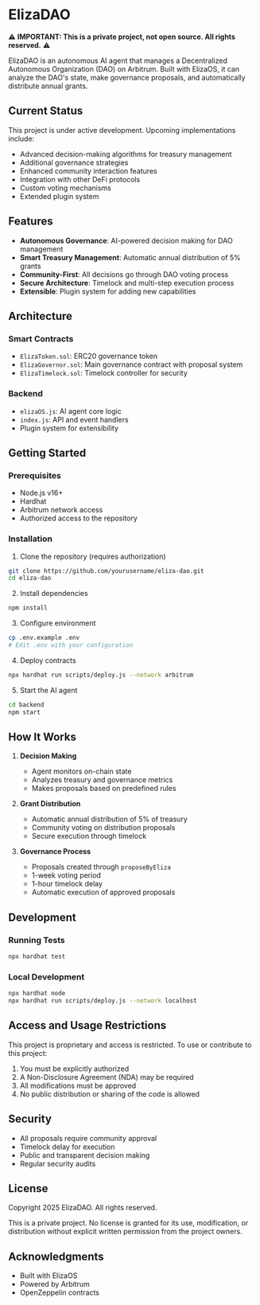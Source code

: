 # ElizaDAO

⚠️ **IMPORTANT: This is a private project, not open source. All rights reserved.** ⚠️

ElizaDAO is an autonomous AI agent that manages a Decentralized Autonomous Organization (DAO) on Arbitrum. Built with ElizaOS, it can analyze the DAO's state, make governance proposals, and automatically distribute annual grants.

## Current Status

This project is under active development. Upcoming implementations include:
- Advanced decision-making algorithms for treasury management
- Additional governance strategies
- Enhanced community interaction features
- Integration with other DeFi protocols
- Custom voting mechanisms
- Extended plugin system

## Features

- **Autonomous Governance**: AI-powered decision making for DAO management
- **Smart Treasury Management**: Automatic annual distribution of 5% grants
- **Community-First**: All decisions go through DAO voting process
- **Secure Architecture**: Timelock and multi-step execution process
- **Extensible**: Plugin system for adding new capabilities

## Architecture

### Smart Contracts
- `ElizaToken.sol`: ERC20 governance token
- `ElizaGovernor.sol`: Main governance contract with proposal system
- `ElizaTimelock.sol`: Timelock controller for security

### Backend
- `elizaOS.js`: AI agent core logic
- `index.js`: API and event handlers
- Plugin system for extensibility

## Getting Started

### Prerequisites
- Node.js v16+
- Hardhat
- Arbitrum network access
- Authorized access to the repository

### Installation

1. Clone the repository (requires authorization)
```bash
git clone https://github.com/yourusername/eliza-dao.git
cd eliza-dao
```

2. Install dependencies
```bash
npm install
```

3. Configure environment
```bash
cp .env.example .env
# Edit .env with your configuration
```

4. Deploy contracts
```bash
npx hardhat run scripts/deploy.js --network arbitrum
```

5. Start the AI agent
```bash
cd backend
npm start
```

## How It Works

1. **Decision Making**
   - Agent monitors on-chain state
   - Analyzes treasury and governance metrics
   - Makes proposals based on predefined rules

2. **Grant Distribution**
   - Automatic annual distribution of 5% of treasury
   - Community voting on distribution proposals
   - Secure execution through timelock

3. **Governance Process**
   - Proposals created through `proposeByEliza`
   - 1-week voting period
   - 1-hour timelock delay
   - Automatic execution of approved proposals

## Development

### Running Tests
```bash
npx hardhat test
```

### Local Development
```bash
npx hardhat node
npx hardhat run scripts/deploy.js --network localhost
```

## Access and Usage Restrictions

This project is proprietary and access is restricted. To use or contribute to this project:
1. You must be explicitly authorized
2. A Non-Disclosure Agreement (NDA) may be required
3. All modifications must be approved
4. No public distribution or sharing of the code is allowed

## Security

- All proposals require community approval
- Timelock delay for execution
- Public and transparent decision making
- Regular security audits

## License

Copyright 2025 ElizaDAO. All rights reserved.

This is a private project. No license is granted for its use, modification, or distribution without explicit written permission from the project owners.

## Acknowledgments

- Built with ElizaOS
- Powered by Arbitrum
- OpenZeppelin contracts
